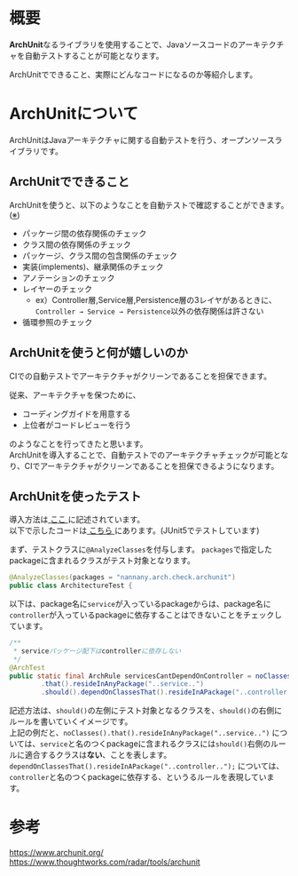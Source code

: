 # 概要

**ArchUnit**なるライブラリを使用することで、Javaソースコードのアーキテクチャを自動テストすることが可能となります。

ArchUnitでできること、実際にどんなコードになるのか等紹介します。

# ArchUnitについて

ArchUnitはJavaアーキテクチャに関する自動テストを行う、オープンソースライブラリです。  

## ArchUnitでできること

ArchUnitを使うと、以下のようなことを自動テストで確認することができます。([※]( https://www.archunit.org/userguide/html/000_Index.html#_what_to_check ))

* パッケージ間の依存関係のチェック
* クラス間の依存関係のチェック
* パッケージ、クラス間の包含関係のチェック
* 実装(implements)、継承関係のチェック
* アノテーションのチェック
* レイヤーのチェック
  * ex）Controller層,Service層,Persistence層の3レイヤがあるときに、`Controller → Service → Persistence`以外の依存関係は許さない
* 循環参照のチェック

## ArchUnitを使うと何が嬉しいのか

CIでの自動テストでアーキテクチャがクリーンであることを担保できます。

従来、アーキテクチャを保つために、

* コーディングガイドを用意する
* 上位者がコードレビューを行う

のようなことを行ってきたと思います。    
ArchUnitを導入することで、自動テストでのアーキテクチャチェックが可能となり、CIでアーキテクチャがクリーンであることを担保できるようになります。


## ArchUnitを使ったテスト

導入方法は[ ここ ]( https://www.archunit.org/userguide/html/000_Index.html#_installation )に記述されています。  
以下で示したコードは[ こちら ]( https://github.com/nannany/archUnit )にあります。(JUnit5でテストしています)

まず、テストクラスに`@AnalyzeClasses`を付与します。
`packages`で指定したpackageに含まれるクラスがテスト対象となります。

```java
@AnalyzeClasses(packages = "nannany.arch.check.archunit")
public class ArchitectureTest {
```

以下は、package名に`service`が入っているpackageからは、package名に`controller`が入っているpackageに依存することはできないことをチェックしています。

```java
/**
 * serviceパッケージ配下はcontrollerに依存しない
 */
@ArchTest
public static final ArchRule servicesCantDependOnController = noClasses()
        .that().resideInAnyPackage("..service..")
        .should().dependOnClassesThat().resideInAPackage("..controller..");
```

記述方法は、`should()`の左側にテスト対象となるクラスを、`should()`の右側にルールを書いていくイメージです。  
上記の例だと、`noClasses().that().resideInAnyPackage("..service..")` については、`service`と名のつくpackageに含まれるクラスには`should()`右側のルールに適合するクラスは**ない**、ことを表します。  
`dependOnClassesThat().resideInAPackage("..controller..");` については、`controller`と名のつくpackageに依存する、というるルールを表現しています。

# 参考

https://www.archunit.org/
https://www.thoughtworks.com/radar/tools/archunit